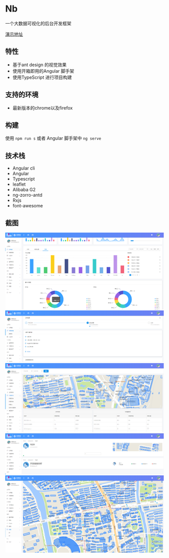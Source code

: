 # Nb

一个大数据可视化的后台开发框架

[演示地址](http://1.nbexample.applinzi.com/dist/)

## 特性

- 基于ant design 的视觉效果
- 使用开箱即用的Angular 脚手架
- 使用TypeScript 进行项目构建

## 支持的环境
- 最新版本的chrome以及firefox

## 构建

使用 `npm run s` 或者 Angular 脚手架中 `ng serve` 
## 技术栈
- Angular cli
- Angular
- Typescript
- leaflet
- Alibaba  G2
- ng-zorro-antd
- Rxjs
- font-awesome

## 截图
![](./img/p1.png)
![](./img/p2.png)
![](./img/p3.png)
![](./img/p4.png)
![](./img/p5.png)

